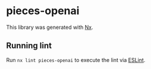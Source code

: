 # pieces-openai

This library was generated with [Nx](https://nx.dev).

## Running lint

Run `nx lint pieces-openai` to execute the lint via [ESLint](https://eslint.org/).
